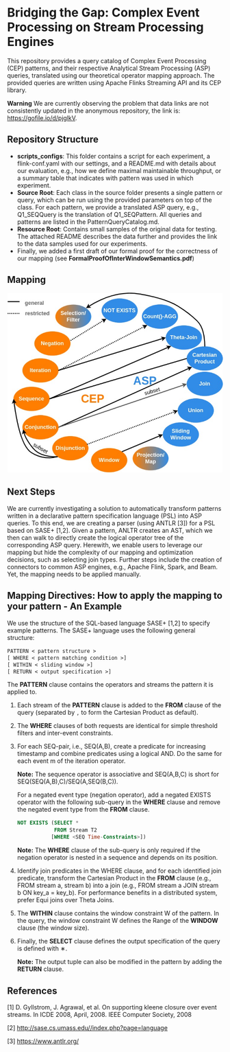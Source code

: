 # Bridging the Gap: Complex Event Processing on Stream Processing Engines

This repository provides a query catalog of Complex Event Processing (CEP) patterns, and their respective Analytical Stream Processing (ASP) queries, translated using our theoretical operator mapping approach. 
The provided queries are written using Apache Flinks Streaming API and its CEP library. 

**Warning** 
We are currently observing the problem that data links are not consistently updated in the anonymous repository, the link is: https://gofile.io/d/pjglkV. 

## Repository Structure
- **scripts_configs**: This folder contains a script for each experiment, a flink-conf.yaml with our settings, and a README.md with details about our evaluation, e.g., how we define maximal maintainable throughput, or a summary table that indicates with pattern was used in which experiment. 
- **Source Root**: Each class in the source folder presents a single pattern or query, which can be run using the provided parameters on top of the class. For each pattern, we provide a translated ASP query, e.g., Q1_SEQQuery is the translation of Q1_SEQPattern. All queries and patterns are listed in the PatternQueryCatalog.md. 
- **Resource Root**: Contains small samples of the original data for testing. The attached README describes the data further and provides the link to the data samples used for our experiments. 
- Finally, we added a first draft of our formal proof for the correctness of our mapping (see **FormalProofOfInterWindowSemantics.pdf**)
## Mapping 

![Mapping Overview](mapping.jpg)

## Next Steps

We are currently investigating a solution to automatically transform patterns written in a declarative pattern specification language (PSL) into ASP queries.
To this end, we are creating a parser (using ANTLR [3]) for a PSL based on SASE+ [1,2]. Given a pattern, ANLTR creates an AST, which we then can walk to directly create the logical operator tree of the corresponding ASP query.
Herewith, we enable users to leverage our mapping but hide the complexity of our mapping and optimization decisions, such as selecting join types.
Further steps include the creation of connectors to common ASP engines, e.g., Apache Flink, Spark, and Beam.
Yet, the mapping needs to be applied manually.

## Mapping Directives: How to apply the mapping to your pattern - An Example

We use the structure of the SQL-based language SASE+ [1,2] to specify example patterns. 
The SASE+ language uses the following general structure:

``` 
PATTERN < pattern structure >
[ WHERE < pattern matching condition >]
[ WITHIN < sliding window >]
[ RETURN < output specification >]
```

The **PATTERN** clause contains the operators and streams the pattern it is applied to. 
1. Each stream of the **PATTERN** clause is added to the **FROM** clause of the query (separated by `,` to form the Cartesian Product as default). 
2. The **WHERE** clauses of both requests are identical for simple threshold filters and inter-event constraints.
2. For each SEQ-pair, i.e., SEQ(A,B), create a predicate for increasing timestamp and combine predicates using a logical AND. Do the same for each event m of the iteration operator.

   **Note:** The sequence operator is associative and SEQ(A,B,C) is short for SEQ(SEQ(A,B),C)/SEQ(A,SEQ(B,C)). 
   
   For a negated event type (negation operator), add a negated EXISTS operator with the following sub-query in the **WHERE** clause and remove the negated event type from the **FROM** clause.
   ``` sql
   NOT EXISTS (SELECT *
               FROM Stream T2
              [WHERE <SEQ Time-Constraints>])
    ``` 
   **Note:** The **WHERE** clause of the sub-query is only required if the negation operator is nested in a sequence and depends on its position.
2. Identify join predicates in the WHERE clause, and for each identified join predicate, transform the Cartesian Product in the **FROM** clause (e.g., FROM stream a, stream b) into a join (e.g., FROM stream a JOIN stream b ON key_a = key_b). For performance benefits in a distributed system, prefer Equi joins over Theta Joins. 
3. The **WITHIN** clause contains the window constraint W of the pattern. In the query, the window constraint W defines the Range of the **WINDOW** clause (the window size).  
4. Finally, the **SELECT** clause defines the output specification of the query is defined
with ∗. 

   **Note:** The output tuple can also be modified in the pattern by adding the **RETURN** clause.

## References 
[1] D. Gyllstrom, J. Agrawal, et al. On supporting kleene closure over event streams. In ICDE 2008, April, 2008. IEEE Computer Society, 2008

[2] http://sase.cs.umass.edu//index.php?page=language

[3] https://www.antlr.org/

